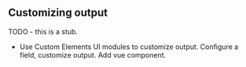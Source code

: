 ## Customizing output

TODO - this is a stub.

- Use Custom Elements UI modules to customize output. Configure a field, customize output. Add vue component.
